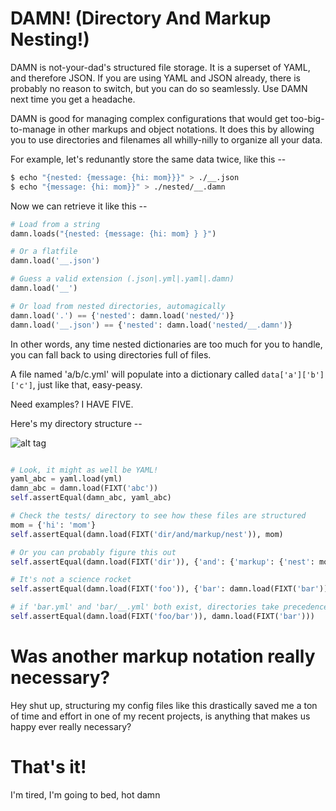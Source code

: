 
# DAMN! (Directory And Markup Nesting!)

DAMN is not-your-dad's structured file storage. It is a superset of YAML, and therefore JSON. If you are using YAML and JSON already, there is probably no reason to switch, but you can do so seamlessly. Use DAMN next time you get a headache.

DAMN is good for managing complex configurations that would get too-big-to-manage in other markups and object notations. It does this by allowing you to use directories and filenames all whilly-nilly to organize all your data.

For example, let's redunantly store the same data twice, like this --

```bash
$ echo "{nested: {message: {hi: mom}}}" > ./__.json
$ echo "{message: {hi: mom}}" > ./nested/__.damn
```

Now we can retrieve it like this --

```python
# Load from a string
damn.loads("{nested: {message: {hi: mom} } }")

# Or a flatfile
damn.load('__.json')

# Guess a valid extension (.json|.yml|.yaml|.damn)
damn.load('__')

# Or load from nested directories, automagically
damn.load('.') == {'nested': damn.load('nested/')}
damn.load('__.json') == {'nested': damn.load('nested/__.damn')}
```

In other words, any time nested dictionaries are too much for you to handle, you can fall back to using directories full of files.

A file named 'a/b/c.yml' will populate into a dictionary called `data['a']['b']['c']`, just like that, easy-peasy.

Need examples? I HAVE FIVE.

Here's my directory structure --

![alt tag](https://raw.github.com/linked/damn-py/master/damn_screenshot.png)

```python

# Look, it might as well be YAML!
yaml_abc = yaml.load(yml)
damn_abc = damn.load(FIXT('abc'))
self.assertEqual(damn_abc, yaml_abc)

# Check the tests/ directory to see how these files are structured
mom = {'hi': 'mom'}
self.assertEqual(damn.load(FIXT('dir/and/markup/nest')), mom)

# Or you can probably figure this out
self.assertEqual(damn.load(FIXT('dir')), {'and': {'markup': {'nest': mom}}})

# It's not a science rocket
self.assertEqual(damn.load(FIXT('foo')), {'bar': damn.load(FIXT('bar'))})

# if 'bar.yml' and 'bar/__.yml' both exist, directories take precedence over files
self.assertEqual(damn.load(FIXT('foo/bar')), damn.load(FIXT('bar')))

```

# Was another markup notation really necessary?
Hey shut up, structuring my config files like this drastically saved me a ton of
time and effort in one of my recent projects, is anything that makes us happy ever really necessary?

# That's it!
I'm tired, I'm going to bed, hot damn

